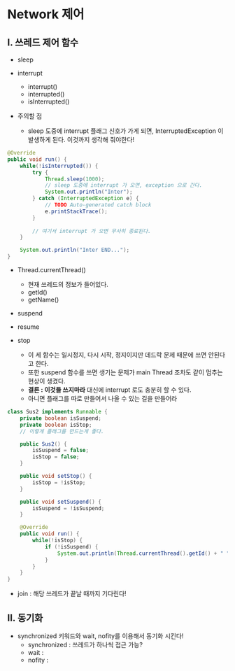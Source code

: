 # Network 제어

## I. 쓰레드 제어 함수

- sleep
- interrupt
  - interrupt()
  - interrupted()
  - isInterrupted()



- 주의할 점
  - sleep 도중에 interrupt 플래그 신호가 가게 되면, InterruptedException 이 발생하게 된다. 이것까지 생각해 줘야한다!

```java
@Override
public void run() {
    while(!isInterrupted()) {
        try {
            Thread.sleep(1000);
            // sleep 도중에 interrupt 가 오면, exception 으로 간다.
            System.out.println("Inter");
        } catch (InterruptedException e) {
            // TODO Auto-generated catch block
            e.printStackTrace();
        }
        
        // 여기서 interrupt 가 오면 무사히 종료된다.
    }

    System.out.println("Inter END...");
}
```



- Thread.currentThread()
  - 현재 쓰레드의 정보가 들어있다.
  - getId()
  - getName()



- suspend
- resume
- stop
  - 이 세 함수는 일시정지, 다시 시작, 정지이지만 데드락 문제 때문에 
    쓰면 안된다고 한다.
  - 또한 suspend 함수를 쓰면 생기는 문제가 main Thread 조차도 같이 멈추는 현상이 생겼다.
  - **결론 : 이것들 쓰지마라** 대신에 interrupt 로도 충분히 할 수 있다.
  - 아니면 플래그를 따로 만들어서 나올 수 있는 길을 만들어라

```java
class Sus2 implements Runnable {
    private boolean isSuspend;
    private boolean isStop;
    // 이렇게 플래그를 만드는게 좋다.

    public Sus2() {
        isSuspend = false;
        isStop = false;
    }

    public void setStop() {
        isStop = !isStop; 
    }

    public void setSuspend() {
        isSuspend = !isSuspend;
    }

    @Override
    public void run() {
        while(!isStop) {
            if (!isSuspend) {
                System.out.println(Thread.currentThread().getId() + " " + Thread.currentThread().getName());
            }
        }
    }
}
```



- join : 해당 쓰레드가 끝날 때까지 기다린다!



## II. 동기화

- synchronized 키워드와 wait, nofity를 이용해서 동기화 시킨다!
  - synchronized : 쓰레드가 하나씩 접근 가능?
  - wait : 
  - nofity :  